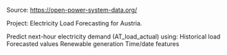 Source: https://open-power-system-data.org/

Project: Electricity Load Forecasting for Austria.

Predict next-hour electricity demand (AT_load_actual) using:
Historical load
Forecasted values
Renewable generation
Time/date features
